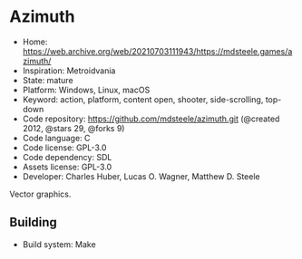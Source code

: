 # Azimuth

- Home: https://web.archive.org/web/20210703111943/https://mdsteele.games/azimuth/
- Inspiration: Metroidvania
- State: mature
- Platform: Windows, Linux, macOS
- Keyword: action, platform, content open, shooter, side-scrolling, top-down
- Code repository: https://github.com/mdsteele/azimuth.git (@created 2012, @stars 29, @forks 9)
- Code language: C
- Code license: GPL-3.0
- Code dependency: SDL
- Assets license: GPL-3.0
- Developer: Charles Huber, Lucas O. Wagner, Matthew D. Steele

Vector graphics.

## Building

- Build system: Make
